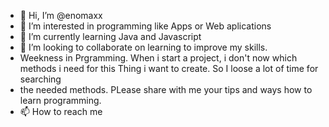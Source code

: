 - 👋 Hi, I’m @enomaxx
- 👀 I’m interested in programming like Apps or Web aplications
- 🌱 I’m currently learning Java and Javascript
- 💞️ I’m looking to collaborate on learning to improve my skills. 
- Weekness in Prgramming. When i start a project, i don't now which methods i need for this Thing i want to  create. So I loose a lot of time for searching
- the needed methods. PLease share with me your tips and ways how to learn programming. 
- 📫 How to reach me 

<!---
enomaxx/enomaxx is a ✨ special ✨ repository because its `README.md` (this file) appears on your GitHub profile.
You can click the Preview link to take a look at your changes.
--->
